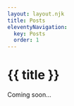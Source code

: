 ```yaml
---
layout: layout.njk
title: Posts
eleventyNavigation:
  key: Posts
  order: 1
---
```


# {{ title }}

Coming soon...
